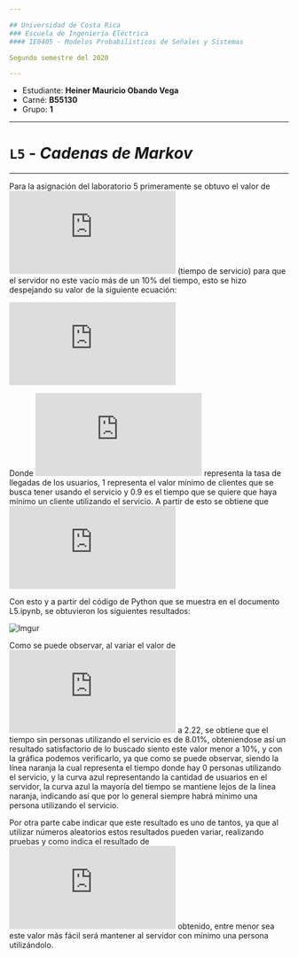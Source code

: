 ```yaml
---

## Universidad de Costa Rica
### Escuela de Ingeniería Eléctrica
#### IE0405 - Modelos Probabilísticos de Señales y Sistemas

Segundo semestre del 2020

---
```


* Estudiante: **Heiner Mauricio Obando Vega**
* Carné: **B55130**
* Grupo: **1**

---

# `L5` - *Cadenas de Markov*
---

Para la asignación del laboratorio 5 primeramente se obtuvo el valor de ![](https://latex.codecogs.com/gif.latex?%5Cnu) (tiempo de servicio) para que el servidor no este vacío más de un 10% del tiempo, esto se hizo despejando su valor de la siguiente ecuación:

![](https://latex.codecogs.com/gif.latex?%5Crho%5E1%20%3D%20%5Cleft%20%28%20%5Cfrac%7B%5Clambda%20%7D%7B%5Cnu%20%7D%20%5Cright%20%29%5E1%20%5Cgeq%200.9)

Donde ![](https://latex.codecogs.com/gif.latex?%5Clambda) representa la tasa de llegadas de los usuarios, 1 representa el valor mínimo de clientes que se busca tener usando el servicio y 0.9 es el tiempo que se quiere que haya mínimo un cliente utilizando el servicio. A partir de esto se obtiene que ![](https://latex.codecogs.com/gif.latex?%5Cnu%20%5Cleq%202.22)

Con esto y a partir del código de Python que se muestra en el documento L5.ipynb, se obtuvieron los siguientes resultados:

![Imgur](https://i.imgur.com/hg3y2HD.png)

Como se puede observar, al variar el valor de ![](https://latex.codecogs.com/gif.latex?%5Cnu) a 2.22, se obtiene que el tiempo sin personas utilizando el servicio es de 8.01%, obteniendose así un resultado satisfactorio de lo buscado siento este valor menor a 10%, y con la gráfica podemos verificarlo, ya que como se puede observar, siendo la línea naranja la cual representa el tiempo donde hay 0 personas utilizando el servicio, y la curva azul representando la cantidad de usuarios en el servidor, la curva azul la mayoría del tiempo se mantiene lejos de la línea naranja, indicando así que por lo general siempre habrá mínimo una persona utilizando el servicio.

Por otra parte cabe indicar que este resultado es uno de tantos, ya que al utilizar números aleatorios estos resultados pueden variar, realizando pruebas y como indica el resultado de ![](https://latex.codecogs.com/gif.latex?%5Cnu) obtenido, entre menor sea este valor más fácil será mantener al servidor con mínimo una persona utilizándolo.
